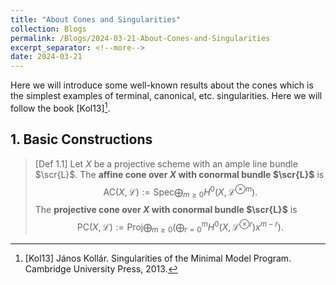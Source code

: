 ```yaml
---
title: "About Cones and Singularities"
collection: Blogs
permalink: /Blogs/2024-03-21-About-Cones-and-Singularities
excerpt_separator: <!--more-->
date: 2024-03-21
---
```

Here we will introduce some well-known results about the cones which is the simplest examples of terminal, canonical, etc. singularities.
Here we will follow the book [Kol13][^1].
<!--more-->

## 1. Basic Constructions

> [Def 1.1] Let $X$ be a projective scheme with an ample line bundle $\scr{L}$. The **affine cone over $X$ with conormal bundle $\scr{L}$** is
> $$
> \mathsf{AC}(X,\mathscr{L}):=\mathrm{Spec}\bigoplus_{m\geq0}H^0(X,\mathscr{L}^{\otimes m}).
> $$
> The **projective cone over $X$ with conormal bundle $\scr{L}$** is
> $$
> \mathsf{PC}(X,\mathscr{L}):=\mathrm{Proj}\bigoplus_{m\geq0}\left(\bigoplus_{r=0}^m H^0(X,\mathscr{L}^{\otimes r})x^{m-r}\right).
> $$


[^1]: [Kol13] János Kollár. Singularities of the Minimal Model Program. Cambridge University Press, 2013.
